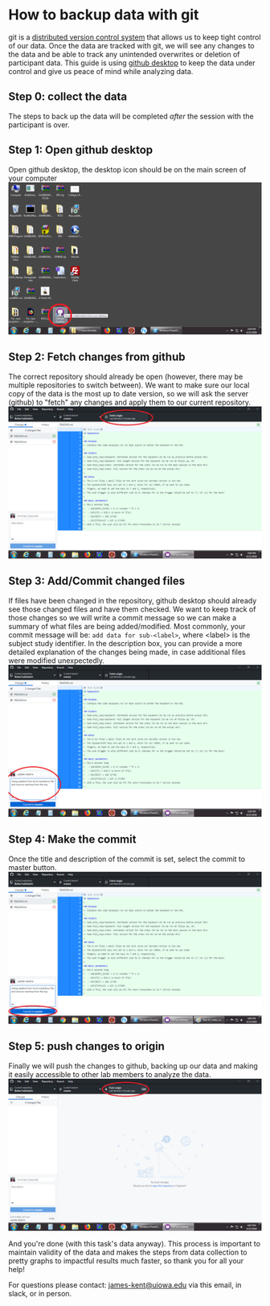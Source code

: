 # How to backup data with git
git is a [distributed version control system][1] that allows us to keep tight control of our data. 
Once the data are tracked with git, we will see any changes to the data and be able to track any unintended overwrites or deletion of participant data.
This guide is using [github desktop][2] to keep the data under control and give us peace of mind while analyzing data.

## Step 0: collect the data
The steps to back up the data will be completed _after_ the session with the participant is over.

## Step 1: Open github desktop
Open github desktop, the desktop icon should be on the main screen of your computer
![open github desktop](.imgs/step-01_open_github_desktop.png)

## Step 2: Fetch changes from github
The correct repository should already be open (however, there may be multiple repositories to switch between).
We want to make sure our local copy of the data is the most up to date version, so we will ask the server (github) to "fetch" any changes and apply them to our current repository.
![fetch changes from github](.imgs/step-02_click_on_fetch_origin.png)

## Step 3: Add/Commit changed files
If files have been changed in the repository, github desktop should already see those changed files and have them checked.
We want to keep track of those changes so we will write a commit message so we can make a summary of what files are being added/modified.
Most commonly, your commit message will be: `add data for sub-<label>`, where \<label\> is the subject study identifier.
In the description box, you can provide a more detailed explanation of the changes being made, in case additional files were modified unexpectedly.
![add/commit changed files](.imgs/step-03_make_commit_message.png)

## Step 4: Make the commit
Once the title and description of the commit is set, select the commit to master button.
![make the commit](.imgs/step-04_select_commit_to_master.png)

## Step 5: push changes to origin
Finally we will push the changes to github, backing up our data and making it easily accessible to other lab members to analyze the data.
![push changes to origin](.imgs/step-05_push_to_origin_master.png)


And you're done (with this task's data anyway). 
This process is important to maintain validity of the data and makes the steps from data collection to pretty graphs to impactful results much faster, so thank you for all your help!

For questions please contact: <james-kent@uiowa.edu> via this email, in slack, or in person.


[1]: (https://git-scm.com/book/en/v2/Getting-Started-About-Version-Control#_distributed_version_control_systems)
[2]: (https://desktop.github.com/)